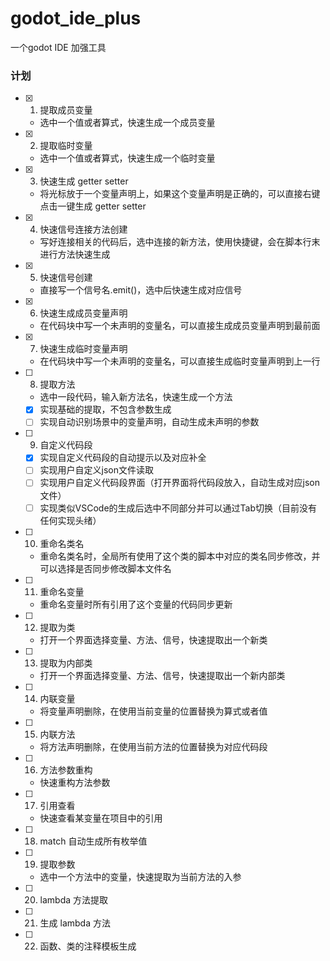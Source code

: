 # godot_ide_plus
一个godot IDE 加强工具
### 计划
- [x] 1. 提取成员变量
	- 选中一个值或者算式，快速生成一个成员变量
- [x] 2. 提取临时变量
	- 选中一个值或者算式，快速生成一个临时变量
- [x] 3. 快速生成 getter setter
	- 将光标放于一个变量声明上，如果这个变量声明是正确的，可以直接右键点击一键生成 getter setter
- [x] 4. 快速信号连接方法创建
	- 写好连接相关的代码后，选中连接的新方法，使用快捷键，会在脚本行末进行方法快速生成
- [x] 5. 快速信号创建
	- 直接写一个信号名.emit()，选中后快速生成对应信号
- [x] 6. 快速生成成员变量声明
	- 在代码块中写一个未声明的变量名，可以直接生成成员变量声明到最前面
- [x] 7. 快速生成临时变量声明
	- 在代码块中写一个未声明的变量名，可以直接生成临时变量声明到上一行
- [ ] 8. 提取方法
	- 选中一段代码，输入新方法名，快速生成一个方法
	- [x] 实现基础的提取，不包含参数生成
	- [ ] 实现自动识别场景中的变量声明，自动生成未声明的参数
- [ ] 9. 自定义代码段
	- [x] 实现自定义代码段的自动提示以及对应补全
	- [ ] 实现用户自定义json文件读取
	- [ ] 实现用户自定义代码段界面（打开界面将代码段放入，自动生成对应json文件）
	- [ ] 实现类似VSCode的生成后选中不同部分并可以通过Tab切换（目前没有任何实现头绪）
- [ ] 10. 重命名类名
	- 重命名类名时，全局所有使用了这个类的脚本中对应的类名同步修改，并可以选择是否同步修改脚本文件名
- [ ] 11. 重命名变量
	- 重命名变量时所有引用了这个变量的代码同步更新
- [ ] 12. 提取为类
	- 打开一个界面选择变量、方法、信号，快速提取出一个新类
- [ ] 13. 提取为内部类
	- 打开一个界面选择变量、方法、信号，快速提取出一个新内部类
- [ ] 14. 内联变量
	- 将变量声明删除，在使用当前变量的位置替换为算式或者值
- [ ] 15. 内联方法
	- 将方法声明删除，在使用当前方法的位置替换为对应代码段
- [ ] 16. 方法参数重构
	- 快速重构方法参数
- [ ] 17. 引用查看
	- 快速查看某变量在项目中的引用
- [ ] 18. match 自动生成所有枚举值
- [ ] 19. 提取参数
	- 选中一个方法中的变量，快速提取为当前方法的入参
- [ ] 20. lambda 方法提取
- [ ] 21. 生成 lambda 方法
- [ ] 22. 函数、类的注释模板生成
